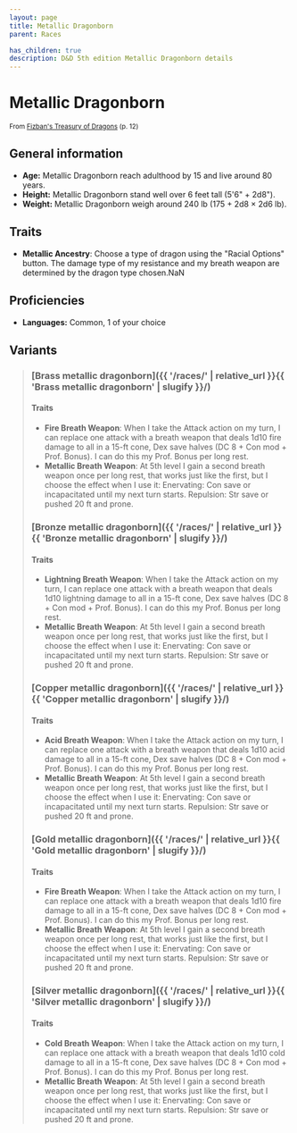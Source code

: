 ```yaml
---
layout: page
title: Metallic Dragonborn
parent: Races

has_children: true
description: D&D 5th edition Metallic Dragonborn details
---
```


# Metallic Dragonborn

<small>From <a target="_blank" href="https://dnd.wizards.com/products/treasury-dragons">Fizban's Treasury of Dragons</a> (p. 12)</small>


## General information

- **Age:** Metallic Dragonborn reach adulthood by 15 and live around 80 years.
- **Height:** Metallic Dragonborn stand well over 6 feet tall (5'6" + 2d8").
- **Weight:** Metallic Dragonborn weigh around 240 lb (175 + 2d8 × 2d6 lb).

## Traits

- **Metallic Ancestry**: Choose a type of dragon using the "Racial Options" button. The damage type of my resistance and my breath weapon are determined by the dragon type chosen.NaN

## Proficiencies

- **Languages:** Common, 1 of your choice

## Variants

> 
> ### [Brass metallic dragonborn]({{ '/races/' | relative_url }}{{ 'Brass metallic dragonborn' | slugify }}/)
> 
> 
> #### Traits
> 
> - **Fire Breath Weapon**: When I take the Attack action on my turn, I can replace one attack with a breath weapon that deals 1d10 fire damage to all in a 15-ft cone, Dex save halves (DC 8 + Con mod + Prof. Bonus). I can do this my Prof. Bonus per long rest.
> - **Metallic Breath Weapon**: At 5th level I gain a second breath weapon once per long rest, that works just like the first, but I choose the effect when I use it: Enervating: Con save or incapacitated until my next turn starts. Repulsion: Str save or pushed 20 ft and prone.
> 
> ### [Bronze metallic dragonborn]({{ '/races/' | relative_url }}{{ 'Bronze metallic dragonborn' | slugify }}/)
> 
> 
> #### Traits
> 
> - **Lightning Breath Weapon**: When I take the Attack action on my turn, I can replace one attack with a breath weapon that deals 1d10 lightning damage to all in a 15-ft cone, Dex save halves (DC 8 + Con mod + Prof. Bonus). I can do this my Prof. Bonus per long rest.
> - **Metallic Breath Weapon**: At 5th level I gain a second breath weapon once per long rest, that works just like the first, but I choose the effect when I use it: Enervating: Con save or incapacitated until my next turn starts. Repulsion: Str save or pushed 20 ft and prone.
> 
> ### [Copper metallic dragonborn]({{ '/races/' | relative_url }}{{ 'Copper metallic dragonborn' | slugify }}/)
> 
> 
> #### Traits
> 
> - **Acid Breath Weapon**: When I take the Attack action on my turn, I can replace one attack with a breath weapon that deals 1d10 acid damage to all in a 15-ft cone, Dex save halves (DC 8 + Con mod + Prof. Bonus). I can do this my Prof. Bonus per long rest.
> - **Metallic Breath Weapon**: At 5th level I gain a second breath weapon once per long rest, that works just like the first, but I choose the effect when I use it: Enervating: Con save or incapacitated until my next turn starts. Repulsion: Str save or pushed 20 ft and prone.
> 
> ### [Gold metallic dragonborn]({{ '/races/' | relative_url }}{{ 'Gold metallic dragonborn' | slugify }}/)
> 
> 
> #### Traits
> 
> - **Fire Breath Weapon**: When I take the Attack action on my turn, I can replace one attack with a breath weapon that deals 1d10 fire damage to all in a 15-ft cone, Dex save halves (DC 8 + Con mod + Prof. Bonus). I can do this my Prof. Bonus per long rest.
> - **Metallic Breath Weapon**: At 5th level I gain a second breath weapon once per long rest, that works just like the first, but I choose the effect when I use it: Enervating: Con save or incapacitated until my next turn starts. Repulsion: Str save or pushed 20 ft and prone.
> 
> ### [Silver metallic dragonborn]({{ '/races/' | relative_url }}{{ 'Silver metallic dragonborn' | slugify }}/)
> 
> 
> #### Traits
> 
> - **Cold Breath Weapon**: When I take the Attack action on my turn, I can replace one attack with a breath weapon that deals 1d10 cold damage to all in a 15-ft cone, Dex save halves (DC 8 + Con mod + Prof. Bonus). I can do this my Prof. Bonus per long rest.
> - **Metallic Breath Weapon**: At 5th level I gain a second breath weapon once per long rest, that works just like the first, but I choose the effect when I use it: Enervating: Con save or incapacitated until my next turn starts. Repulsion: Str save or pushed 20 ft and prone.